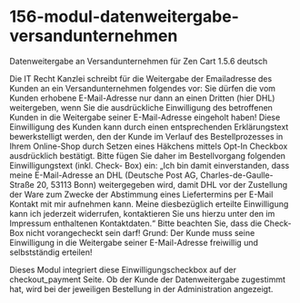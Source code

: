# 156-modul-datenweitergabe-versandunternehmen
Datenweitergabe an Versandunternehmen für Zen Cart 1.5.6 deutsch

Die IT Recht Kanzlei schreibt für die Weitergabe der Emailadresse des Kunden an ein Versandunternehmen folgendes vor:
Sie dürfen die vom Kunden erhobene E-Mail-Adresse nur dann an einen Dritten (hier DHL) weitergeben, wenn Sie die ausdrückliche Einwilligung des betroffenen Kunden in die Weitergabe seiner E-Mail-Adresse eingeholt haben!
Diese Einwilligung des Kunden kann durch einen entsprechenden Erklärungstext bewerkstelligt werden, den der Kunde im Verlauf des Bestellprozesses in Ihrem Online-Shop durch Setzen eines Häkchens mittels Opt-In Checkbox ausdrücklich bestätigt.
Bitte fügen Sie daher im Bestellvorgang folgenden Einwilligungstext (inkl. Check- Box) ein:
„Ich bin damit einverstanden, dass meine E-Mail-Adresse an DHL (Deutsche Post AG, Charles-de-Gaulle-Straße 20, 53113 Bonn) weitergegeben wird, damit DHL vor der Zustellung der Ware zum Zwecke der Abstimmung eines Liefertermins per E-Mail Kontakt mit mir aufnehmen kann. Meine diesbezüglich erteilte Einwilligung kann ich jederzeit widerrufen, kontaktieren Sie uns hierzu unter den im Impressum enthaltenen Kontaktdaten.“
Bitte beachten Sie, dass die Check-Box nicht vorangecheckt sein darf! Grund: Der Kunde muss seine Einwilligung in die Weitergabe seiner E-Mail-Adresse freiwillig und selbstständig erteilen!

Dieses Modul integriert diese Einwilligungscheckbox auf der checkout_payment Seite.
Ob der Kunde der Datenweitergabe zugestimmt hat, wird bei der jeweiligen Bestellung in der Administration angezeigt.
